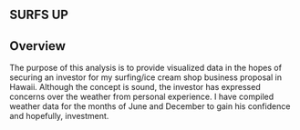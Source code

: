 ## SURFS UP



## Overview
The purpose of this analysis is to provide visualized data in the hopes of securing an investor for my surfing/ice cream shop business proposal in Hawaii.  Although the concept is sound, the investor has expressed concerns over the weather from personal experience.  I have compiled weather data for the months of June and December to gain his confidence and hopefully, investment. 
